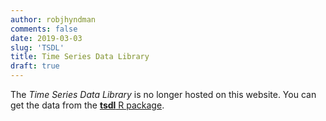 ```yaml
---
author: robjhyndman
comments: false
date: 2019-03-03
slug: 'TSDL'
title: Time Series Data Library
draft: true
---
```


The *Time Series Data Library* is no longer hosted on this website. You can get the data from the [**tsdl** R package](https://pkg.yangzhuoranyang.com/tsdl/).

